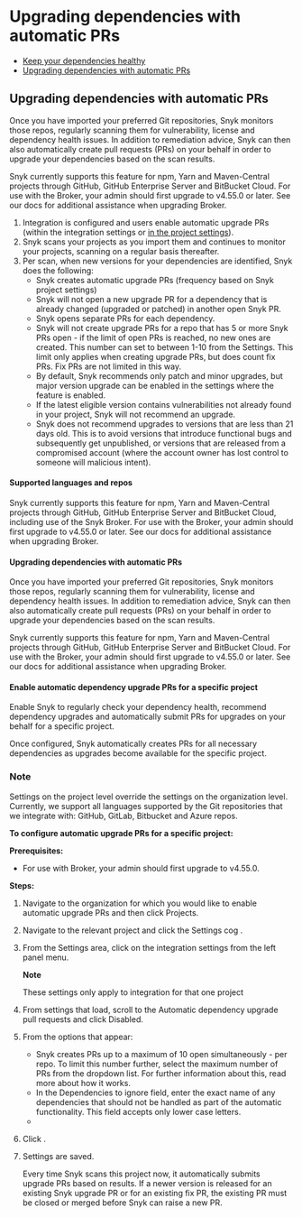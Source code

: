 # Upgrading dependencies with automatic PRs

* [ Keep your dependencies healthy](https://github.com/snyk/user-docs/tree/53fce7f51125484bfae446936b09a98076f1d418/hc/en-us/articles/360006583238-Keep-your-dependencies-healthy/README.md)
* [ Upgrading dependencies with automatic PRs](https://github.com/snyk/user-docs/tree/53fce7f51125484bfae446936b09a98076f1d418/hc/en-us/articles/360006581898-Upgrading-dependencies-with-automatic-PRs/README.md)

## Upgrading dependencies with automatic PRs

Once you have imported your preferred Git repositories, Snyk monitors those repos, regularly scanning them for vulnerability, license and dependency health issues. In addition to remediation advice, Snyk can then also automatically create pull requests \(PRs\) on your behalf in order to upgrade your dependencies based on the scan results.

Snyk currently supports this feature for npm, Yarn and Maven-Central projects through GitHub, GitHub Enterprise Server and BitBucket Cloud. For use with the Broker, your admin should first upgrade to v4.55.0 or later. See our docs for additional assistance when upgrading Broker.

1. Integration is configured and users enable automatic upgrade PRs \(within the integration settings or [in the project settings](untitled-178.md)\).
2. Snyk scans your projects as you import them and continues to monitor your projects, scanning on a regular basis thereafter.
3. Per scan, when new versions for your dependencies are identified, Snyk does the following:
   * Snyk creates automatic upgrade PRs \(frequency based on Snyk project settings\)
   * Snyk will not open a new upgrade PR for a dependency that is already changed \(upgraded or patched\) in another open Snyk PR.
   * Snyk opens separate PRs for each dependency.
   * Snyk will not create upgrade PRs for a repo that has 5 or more Snyk PRs open - if the limit of open PRs is reached, no new ones are created. This number can set to between 1-10 from the Settings. This limit only applies when creating upgrade PRs, but does count fix PRs. Fix PRs are not limited in this way.
   * By default, Snyk recommends only patch and minor upgrades, but major version upgrade can be enabled in the settings where the feature is enabled.
   * If the latest eligible version contains vulnerabilities not already found in your project, Snyk will not recommend an upgrade.
   * Snyk does not recommend upgrades to versions that are less than 21 days old. This is to avoid versions that introduce functional bugs and subsequently get unpublished, or versions that are released from a compromised account \(where the account owner has lost control to someone will malicious intent\).

#### Supported languages and repos

Snyk currently supports this feature for npm, Yarn and Maven-Central projects through GitHub, GitHub Enterprise Server and BitBucket Cloud, including use of the Snyk Broker. For use with the Broker, your admin should first upgrade to v4.55.0 or later. See our docs for additional assistance when upgrading Broker.

#### Upgrading dependencies with automatic PRs

Once you have imported your preferred Git repositories, Snyk monitors those repos, regularly scanning them for vulnerability, license and dependency health issues. In addition to remediation advice, Snyk can then also automatically create pull requests \(PRs\) on your behalf in order to upgrade your dependencies based on the scan results.

Snyk currently supports this feature for npm, Yarn and Maven-Central projects through GitHub, GitHub Enterprise Server and BitBucket Cloud. For use with the Broker, your admin should first upgrade to v4.55.0 or later. See our docs for additional assistance when upgrading Broker.

#### Enable automatic dependency upgrade PRs for a specific project

Enable Snyk to regularly check your dependency health, recommend dependency upgrades and automatically submit PRs for upgrades on your behalf for a specific project.

Once configured, Snyk automatically creates PRs for all necessary dependencies as upgrades become available for the specific project.

### Note

Settings on the project level override the settings on the organization level. Currently, we support all languages supported by the Git repositories that we integrate with: GitHub, GitLab, Bitbucket and Azure repos.

**To configure automatic upgrade PRs for a specific project:**

**Prerequisites:**

* For use with Broker, your admin should first upgrade to v4.55.0.

**Steps:**

1. Navigate to the organization for which you would like to enable automatic upgrade PRs and then click Projects.
2. Navigate to the relevant project and click the Settings cog .
3. From the Settings area, click on the integration settings from the left panel menu.

   **Note**

   These settings only apply to integration for that one project

4. From settings that load, scroll to the Automatic dependency upgrade pull requests and click Disabled.
5. From the options that appear:
   * Snyk creates PRs up to a maximum of 10 open simultaneously - per repo. To limit this number further, select the maximum number of PRs from the dropdown list. For further information about this, read more about how it works.
   * In the Dependencies to ignore field, enter the exact name of any dependencies that should not be handled as part of the automatic functionality. This field accepts only lower case letters.
   * 
6. Click .
7. Settings are saved.

   Every time Snyk scans this project now, it automatically submits upgrade PRs based on results. If a newer version is released for an existing Snyk upgrade PR or for an existing fix PR, the existing PR must be closed or merged before Snyk can raise a new PR.

